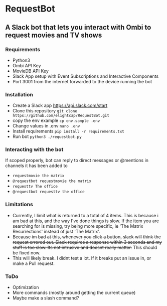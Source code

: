 # RequestBot

## A Slack bot that lets you interact with Ombi to request movies and TV shows

### Requirements

* Python3
* Ombi API Key
* MovieDB API Key
* Slack App setup with Event Subscriptions and Interactive Components
* Port 3001 from the internet forwarded to the device running the bot

### Installation

* Create a Slack app https://api.slack.com/start
* Clone this repository `git clone https://github.com/elightcap/RequestBot.git`
* copy the env example `cp env.sample .env`
* Change values in .env `nano .env`
* Install requirements `pip install -r requirements.txt`
* Run bot `python3 ./requestbot.py`

### Interacting with the bot

If scoped properly, bot can reply to direct messages or @mentions in channels it has been added to

* `requestmovie the matrix`
* `@requestbot requestmovie the matrix`
* `requesttv The office`
* `@requestbot requesttv the office`

### Limitations

* Currently, I limit what is returned to a total of 4 items.  This is because i am bad at this, and the way I've done things is slow.  If the item you are searching for is missing, try being more specific, ie 'The Matrix Resurrections' instead of just 'The Matrix'.
* ~~Because im bad at this, whenever you click a button, slack will think the request errored out.  Slack requires a response within 3 seconds and my stuff is too slow.  Its not intrusive and doesnt really matter.~~ This should be fixed now.
* This will likely break.  I didnt test a lot.  If it breaks put an issue in, or make a Pull request.

### ToDo

* Optimization
* More commands (mostly around getting the current queue)
* Maybe make a slash command?
